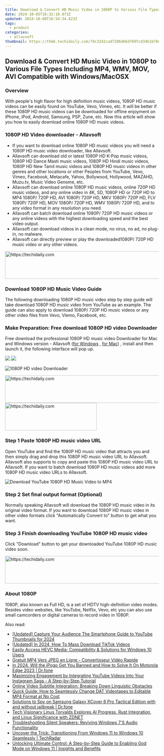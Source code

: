 ```yaml
---
title: Download & Convert HD Music Video in 1080P to Various File Types Including MP4, WMV, MOV, AVI Compatible with Windows/MacOSX
date: 2024-10-05T16:32:10.073Z
updated: 2024-10-08T16:54:34.623Z
tags:
  - product
categories:
  - allavsoft
thumbnail: https://thmb.techidaily.com/7dc3242cad7286db6d769fcd34b1b78d40476e1dfb3c6263b3c392cdb20ad5e5.png
---
```


## Download & Convert HD Music Video in 1080P to Various File Types Including MP4, WMV, MOV, AVI Compatible with Windows/MacOSX

### Overview

With people's high flavor for high definition music videos, 1080P HD music videos can be easily found on YouTube, Vevo, Vimeo, etc. It will be better if these 1080P HD music videos can be downloaded for offline enjoyment on iPhone, iPod, Android, Samsung, PSP, Zune, etc. Now this article will show you how to easily download online 1080P HD music videos.

### 1080P HD Video downloader - Allavsoft

* If you want to download online 1080P HD music videos you will need a 1080P HD music video downloader, like Allavsoft.
* Allavsoft can download old or latest 1080P HD K-Pop music videos, 1080P HD Dance Masti music videos, 1080P HD Hindi music videos, 1080P HD New Tamil music videos and 1080P HD music videos in other genres and other locations or other Peoples from YouTube, Vevo, Vimeo, Facebook, Metacafe, Yahoo, Bollywood, Hollywood, MAZAHD, Muzu.tv, Music Video Genome, etc.
* Allavsoft can download online 1080P HD music videos, online 720P HD music videos, and any online video in 4K, SD, 1080P HD or 720P HD to MP4 1080P/ 720P HD, AVI 1080P/ 720P HD, MKV 1080P/ 720P HD, FLV 1080P/ 720P HD, MOV 1080P/ 720P HD, WMV 1080P/ 720P HD, and to any video format in any resolution you need.
* Allavsoft can batch download online 1080P/ 720P HD music videos or any online videos with the highest downloading speed and the best video output.
* Allavsoft can download videos in a clean mode, no virus, no ad, no plug-in, no malware.
* Allavsoft can directly preview or play the downloaded1080P/ 720P HD music video or any other videos.

<!-- affiliate ads begin -->
<a href="https://ephamedtechinc.pxf.io/c/5597632/2137220/26400" target="_top" id="2137220">
  <img src="//a.impactradius-go.com/display-ad/26400-2137220" border="0" alt="https://techidaily.com" width="728" height="90"/>
</a>
<img height="0" width="0" src="https://ephamedtechinc.pxf.io/i/5597632/2137220/26400" style="position:absolute;visibility:hidden;" border="0" />
<!-- affiliate ads end -->

### Download 1080P HD Music Video Guide

The following downloading 1080P HD music video step by step guide will take download 1080P HD music video from YouTube as an example. The guide can also apply to download 1080P/ 720P HD music videos or any other video files from Vevo, Viemo, Facebook, etc.

### Make Preparation: Free download 1080P HD video Downloader

Free download the professional 1080P HD music video Downloader for Mac and Windows version - Allavsoft ([for Windows](https://tools.techidaily.com/allavsoft/products/) , [for Mac](https://tools.techidaily.com/allavsoft/products/)) , install and then launch it, the following interface will pop up.

[![](https://www.allavsoft.com/how-to/../images/how-to/free-download-win.jpg)](https://tools.techidaily.com/allavsoft/products/) [![](https://www.allavsoft.com/how-to/../images/how-to/free-download-mac.jpg)](https://tools.techidaily.com/allavsoft/products/)

![1080P HD video Downloader](https://www.allavsoft.com/how-to/../images/allavsoft/screen-shot-600.jpg)

<!-- affiliate ads begin -->
<a href="https://imp.i357552.net/c/5597632/1061528/11832" target="_top" id="1061528">
  <img src="//a.impactradius-go.com/display-ad/11832-1061528" border="0" alt="https://techidaily.com" width="728" height="90"/>
</a>
<img height="0" width="0" src="https://imp.i357552.net/i/5597632/1061528/11832" style="position:absolute;visibility:hidden;" border="0" />
<!-- affiliate ads end -->

<!-- affiliate ads begin -->
<a href="https://aligracehair.sjv.io/c/5597632/1997643/19272" target="_top" id="1997643">
  <img src="//a.impactradius-go.com/display-ad/19272-1997643" border="0" alt="https://techidaily.com" width="300" height="90"/>
</a>
<img height="0" width="0" src="https://aligracehair.sjv.io/i/5597632/1997643/19272" style="position:absolute;visibility:hidden;" border="0" />
<!-- affiliate ads end -->

### Step 1 Paste 1080P HD music video URL

Open YouTube and find the 1080P HD music video that attracts you and then simply drag and drop this 1080P HD music video URL to Allavsoft. Allavsoft also supports to copy and paste this 1080P HD music video URL to Allavsoft. If you want to batch download 1080P HD music videos add more 1080P HD music video URLs to Allavsoft.

![Download YouTube 1080P HD Music Video to MP4](https://www.allavsoft.com/how-to/../images/how-to/download-rtmp-video/download-rtmp-video.jpg)

### Step 2 Set final output format (Optional)

Normally speaking Allavsoft will download the 1080P HD music video in its original video format. If you want to download 1080P HD music video in other video formats click "Automatically Convert to" button to get what you want.

### Step 3 Finish downloading YouTube 1080P HD music video

Click "Download" button to get your downloaded YouTube 1080P HD music video soon.

<!-- affiliate ads begin -->
<a href="https://appsumo.8odi.net/c/5597632/2105870/7443" target="_top" id="2105870">
  <img src="//a.impactradius-go.com/display-ad/7443-2105870" border="0" alt="https://techidaily.com" width="728" height="90"/>
</a>
<img height="0" width="0" src="https://appsumo.8odi.net/i/5597632/2105870/7443" style="position:absolute;visibility:hidden;" border="0" />
<!-- affiliate ads end -->

### About 1080P

1080P, also known as Full HD, is a set of HDTV high-definition video modes. Besides video websites, like YouTube, Netflix, Vevo, etc you can also use small camcorders or digital cameras to record video in 1080P.

<ins class="adsbygoogle"
     style="display:block"
     data-ad-format="autorelaxed"
     data-ad-client="ca-pub-7571918770474297"
     data-ad-slot="1223367746"></ins>

<ins class="adsbygoogle"
     style="display:block"
     data-ad-client="ca-pub-7571918770474297"
     data-ad-slot="8358498916"
     data-ad-format="auto"
     data-full-width-responsive="true"></ins>

<span class="atpl-alsoreadstyle">Also read:</span>
<div><ul>
<li><a href="https://facebook-video-footage.techidaily.com/updated-capture-your-audience-the-smartphone-guide-to-youtube-thumbnails-for-2024/"><u>[Updated] Capture Your Audience The Smartphone Guide to YouTube Thumbnails for 2024</u></a></li>
<li><a href="https://fox-access.techidaily.com/updated-in-2024-how-to-mass-download-tiktok-videos/"><u>[Updated] In 2024, How To Mass Download TikTok Videos</u></a></li>
<li><a href="https://some-guidance.techidaily.com/easily-access-hevc-media-compatibility-and-solutions-for-windows-10-users/"><u>Easily Access HEVC Media: Compatibility & Solutions for Windows 10 Users</u></a></li>
<li><a href="https://some-tips.techidaily.com/gratuit-mp4-vers-jpeg-en-ligne-convertisseur-video-rapide/"><u>Gratuit MP4 Vers JPEG en Ligne - Convertisseur Vidéo Rapide</u></a></li>
<li><a href="https://phone-solutions.techidaily.com/in-2024-will-the-ipogo-get-you-banned-and-how-to-solve-it-on-motorola-edge-2023-drfone-by-drfone-virtual-android/"><u>In 2024, Will the iPogo Get You Banned and How to Solve It On Motorola Edge 2023 | Dr.fone</u></a></li>
<li><a href="https://win-extraordinary.techidaily.com/maximizing-engagement-by-integrating-youtube-videos-into-your-instagram-saga-a-step-by-step-tutorial/"><u>Maximizing Engagement by Integrating YouTube Videos Into Your Instagram Saga - A Step-by-Step Tutorial</u></a></li>
<li><a href="https://win-extraordinary.techidaily.com/online-video-subtitle-integration-breaking-down-linguistic-obstacles/"><u>Online Video Subtitle Integration: Breaking Down Linguistic Obstacles</u></a></li>
<li><a href="https://win-extraordinary.techidaily.com/quick-guide-how-to-seamlessly-change-dat-videotapes-to-editable-mp4-format-at-no-cost/"><u>Quick Guide: How to Seamlessly Change DAT Videotapes to Editable MP4 Format at No Cost</u></a></li>
<li><a href="https://android-location-track.techidaily.com/solutions-to-spy-on-samsung-galaxy-xcover-6-pro-tactical-edition-with-and-without-jailbreak-drfone-by-drfone-virtual-android/"><u>Solutions to Spy on Samsung Galaxy XCover 6 Pro Tactical Edition with and without jailbreak | Dr.fone</u></a></li>
<li><a href="https://app-tips.techidaily.com/tech-visionary-linus-torvalds-explores-ai-progress-rust-integration-and-linux-significance-with-zdnet/"><u>Tech Visionary Linus Torvalds Explores AI Progress, Rust Integration, and Linux Significance with ZDNET</u></a></li>
<li><a href="https://common-error.techidaily.com/troubleshooting-silent-speakers-reviving-windows-7s-audio-functionality/"><u>Troubleshooting Silent Speakers: Reviving Windows 7'S Audio Functionality</u></a></li>
<li><a href="https://win-extraordinary.techidaily.com/uncover-the-trick-transitioning-from-windows-11-to-windows-10-seamlessly-techradar/"><u>Uncover the Trick: Transitioning From Windows 11 to Windows 10 Seamlessly | TechRadar</u></a></li>
<li><a href="https://win-extraordinary.techidaily.com/unlocking-ultimate-control-a-step-by-step-guide-to-enabling-god-mode-on-windows-11-insights-and-benefits/"><u>Unlocking Ultimate Control: A Step-by-Step Guide to Enabling God Mode on Windows 11 | Insights and Benefits</u></a></li>
</ul></div>

